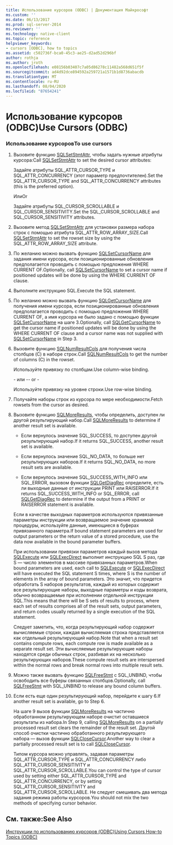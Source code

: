 ```yaml
---
title: Использование курсоров (ODBC) | Документация Майкрософт
ms.custom: ''
ms.date: 06/13/2017
ms.prod: sql-server-2014
ms.reviewer: ''
ms.technology: native-client
ms.topic: reference
helpviewer_keywords:
- cursors [ODBC], how to topics
ms.assetid: c502736f-bca0-45c3-ae25-d2ad52d296bf
author: rothja
ms.author: jroth
ms.openlocfilehash: e08156b03407c7a05d86278c11482a568d651f5f
ms.sourcegitcommit: ad4d92dce894592a259721a1571b1d8736abacdb
ms.translationtype: MT
ms.contentlocale: ru-RU
ms.lasthandoff: 08/04/2020
ms.locfileid: "87654241"
---
```

# <a name="use-cursors-odbc"></a><span data-ttu-id="85b75-102">Использование курсоров (ODBC)</span><span class="sxs-lookup"><span data-stu-id="85b75-102">Use Cursors (ODBC)</span></span>
    
### <a name="to-use-cursors"></a><span data-ttu-id="85b75-103">Использование курсоров</span><span class="sxs-lookup"><span data-stu-id="85b75-103">To use cursors</span></span>  
  
1.  <span data-ttu-id="85b75-104">Вызовите функцию [SQLSetStmtAttr](../../native-client-odbc-api/sqlsetstmtattr.md), чтобы задать нужные атрибуты курсора:</span><span class="sxs-lookup"><span data-stu-id="85b75-104">Call [SQLSetStmtAttr](../../native-client-odbc-api/sqlsetstmtattr.md) to set the desired cursor attributes:</span></span>  
  
     <span data-ttu-id="85b75-105">Задайте атрибуты SQL_ATTR_CURSOR_TYPE и SQL_ATTR_CONCURRENCY (этот параметр предпочтителен).</span><span class="sxs-lookup"><span data-stu-id="85b75-105">Set the SQL_ATTR_CURSOR_TYPE and SQL_ATTR_CONCURRENCY attributes (this is the preferred option).</span></span>  
  
     <span data-ttu-id="85b75-106">Или</span><span class="sxs-lookup"><span data-stu-id="85b75-106">Or</span></span>  
  
     <span data-ttu-id="85b75-107">Задайте атрибуты SQL_CURSOR_SCROLLABLE и SQL_CURSOR_SENSITIVITY.</span><span class="sxs-lookup"><span data-stu-id="85b75-107">Set the SQL_CURSOR_SCROLLABLE and SQL_CURSOR_SENSITIVITY attributes.</span></span>  
  
2.  <span data-ttu-id="85b75-108">Вызовите метод [SQLSetStmtAttr](../../native-client-odbc-api/sqlsetstmtattr.md) для установки размера набора строк с помощью атрибута SQL_ATTR_ROW_ARRAY_SIZE.</span><span class="sxs-lookup"><span data-stu-id="85b75-108">Call [SQLSetStmtAttr](../../native-client-odbc-api/sqlsetstmtattr.md) to set the rowset size by using the SQL_ATTR_ROW_ARRAY_SIZE attribute.</span></span>  
  
3.  <span data-ttu-id="85b75-109">По желанию можно вызвать функцию [SQLSetCursorName](https://go.microsoft.com/fwlink/?LinkId=58406) для задания имени курсора, если позиционированные обновления предполагается проводить с помощью предложения WHERE CURRENT OF.</span><span class="sxs-lookup"><span data-stu-id="85b75-109">Optionally, call [SQLSetCursorName](https://go.microsoft.com/fwlink/?LinkId=58406) to set a cursor name if positioned updates will be done by using the WHERE CURRENT OF clause.</span></span>  
  
4.  <span data-ttu-id="85b75-110">Выполните инструкцию SQL.</span><span class="sxs-lookup"><span data-stu-id="85b75-110">Execute the SQL statement.</span></span>  
  
5.  <span data-ttu-id="85b75-111">По желанию можно вызвать функцию [SQLGetCursorName](../../native-client-odbc-api/sqlgetcursorname.md) для получения имени курсора, если позиционированные обновления предполагается проводить с помощью предложения WHERE CURRENT OF, а имя курсора не было задано с помощью функции [SQLSetCursorName](https://go.microsoft.com/fwlink/?LinkId=58406) на шаге 3.</span><span class="sxs-lookup"><span data-stu-id="85b75-111">Optionally, call [SQLGetCursorName](../../native-client-odbc-api/sqlgetcursorname.md) to get the cursor name if positioned updates will be done by using the WHERE CURRENT OF clause and a cursor name was not supplied with [SQLSetCursorName](https://go.microsoft.com/fwlink/?LinkId=58406) in Step 3.</span></span>  
  
6.  <span data-ttu-id="85b75-112">Вызовите функцию [SQLNumResultCols](../../native-client-odbc-api/sqlnumresultcols.md) для получения числа столбцов (C) в наборе строк.</span><span class="sxs-lookup"><span data-stu-id="85b75-112">Call [SQLNumResultCols](../../native-client-odbc-api/sqlnumresultcols.md) to get the number of columns (C) in the rowset.</span></span>  
  
     <span data-ttu-id="85b75-113">Используйте привязку по столбцам.</span><span class="sxs-lookup"><span data-stu-id="85b75-113">Use column-wise binding.</span></span>  
  
     <span data-ttu-id="85b75-114">\- или -</span><span class="sxs-lookup"><span data-stu-id="85b75-114">\- or -</span></span>  
  
     <span data-ttu-id="85b75-115">Используйте привязку на уровне строки.</span><span class="sxs-lookup"><span data-stu-id="85b75-115">Use row-wise binding.</span></span>  
  
7.  <span data-ttu-id="85b75-116">Получайте наборы строк из курсора по мере необходимости.</span><span class="sxs-lookup"><span data-stu-id="85b75-116">Fetch rowsets from the cursor as desired.</span></span>  
  
8.  <span data-ttu-id="85b75-117">Вызовите функцию [SQLMoreResults](../../native-client-odbc-api/sqlmoreresults.md), чтобы определить, доступен ли другой результирующий набор.</span><span class="sxs-lookup"><span data-stu-id="85b75-117">Call [SQLMoreResults](../../native-client-odbc-api/sqlmoreresults.md) to determine if another result set is available.</span></span>  
  
    -   <span data-ttu-id="85b75-118">Если вернулось значение SQL_SUCCESS, то доступен другой результирующий набор.</span><span class="sxs-lookup"><span data-stu-id="85b75-118">If it returns SQL_SUCCESS, another result set is available.</span></span>  
  
    -   <span data-ttu-id="85b75-119">Если вернулось значение SQL_NO_DATA, то больше нет результирующих наборов.</span><span class="sxs-lookup"><span data-stu-id="85b75-119">If it returns SQL_NO_DATA, no more result sets are available.</span></span>  
  
    -   <span data-ttu-id="85b75-120">Если вернулось значение SQL_SUCCESS_WITH_INFO или SQL_ERROR, вызовом функции [SQLGetDiagRec](https://go.microsoft.com/fwlink/?LinkId=58402) определите, есть ли выходные данные от инструкции PRINT или RAISERROR.</span><span class="sxs-lookup"><span data-stu-id="85b75-120">If it returns SQL_SUCCESS_WITH_INFO or SQL_ERROR, call [SQLGetDiagRec](https://go.microsoft.com/fwlink/?LinkId=58402) to determine if the output from a PRINT or RAISERROR statement is available.</span></span>  
  
     <span data-ttu-id="85b75-121">Если в качестве выходных параметров используются привязанные параметры инструкции или возвращаемое значение хранимой процедуры, используйте данные, имеющиеся в буферах привязанного параметра.</span><span class="sxs-lookup"><span data-stu-id="85b75-121">If bound statement parameters are used for output parameters or the return value of a stored procedure, use the data now available in the bound parameter buffers.</span></span>  
  
     <span data-ttu-id="85b75-122">При использовании привязки параметров каждый вызов метода [SQLExecute](https://go.microsoft.com/fwlink/?LinkId=58400) или [SQLExecDirect](https://go.microsoft.com/fwlink/?LinkId=58399) выполнит инструкцию SQL S раз, где S — число элементов в массиве привязанных параметров.</span><span class="sxs-lookup"><span data-stu-id="85b75-122">When bound parameters are used, each call to [SQLExecute](https://go.microsoft.com/fwlink/?LinkId=58400) or [SQLExecDirect](https://go.microsoft.com/fwlink/?LinkId=58399) will have executed the SQL statement S times, where S is the number of elements in the array of bound parameters.</span></span> <span data-ttu-id="85b75-123">Это значит, что придется обработать S наборов результатов, каждый из которых содержит все результирующие наборы, выходные параметры и коды возврата, обычно возвращаемые при исполнении отдельной инструкции SQL.</span><span class="sxs-lookup"><span data-stu-id="85b75-123">This means that there will be S sets of results to process, where each set of results comprises all of the result sets, output parameters, and return codes usually returned by a single execution of the SQL statement.</span></span>  
  
     <span data-ttu-id="85b75-124">Следует заметить, что, когда результирующий набор содержит вычисляемые строки, каждая вычисляемая строка представляется как отдельный результирующий набор.</span><span class="sxs-lookup"><span data-stu-id="85b75-124">Note that when a result set contains compute rows, each compute row is made available as a separate result set.</span></span> <span data-ttu-id="85b75-125">Эти вычисляемые результирующие наборы находятся среди обычных строк, разбивая их на несколько результирующих наборов.</span><span class="sxs-lookup"><span data-stu-id="85b75-125">These compute result sets are interspersed within the normal rows and break normal rows into multiple result sets.</span></span>  
  
9. <span data-ttu-id="85b75-126">Можно также вызвать функцию [SQLFreeStmt](../../native-client-odbc-api/sqlfreestmt.md) с SQL_UNBIND, чтобы освободить все буферы связанных столбцов.</span><span class="sxs-lookup"><span data-stu-id="85b75-126">Optionally, call [SQLFreeStmt](../../native-client-odbc-api/sqlfreestmt.md) with SQL_UNBIND to release any bound column buffers.</span></span>  
  
10. <span data-ttu-id="85b75-127">Если есть еще один результирующий набор, перейдите к шагу 6.</span><span class="sxs-lookup"><span data-stu-id="85b75-127">If another result set is available, go to Step 6.</span></span>  
  
     <span data-ttu-id="85b75-128">На шаге 9 вызов функции [SQLMoreResults](../../native-client-odbc-api/sqlmoreresults.md) на частично обработанном результирующем наборе очистит оставшиеся результаты из набора.</span><span class="sxs-lookup"><span data-stu-id="85b75-128">In Step 9, calling [SQLMoreResults](../../native-client-odbc-api/sqlmoreresults.md) on a partially processed result set clears the remainder of the result set.</span></span> <span data-ttu-id="85b75-129">Другой способ очистки частично обработанного результирующего набора — вызов функции [SQLCloseCursor](../../native-client-odbc-api/sqlclosecursor.md).</span><span class="sxs-lookup"><span data-stu-id="85b75-129">Another way to clear a partially processed result set is to call [SQLCloseCursor](../../native-client-odbc-api/sqlclosecursor.md).</span></span>  
  
     <span data-ttu-id="85b75-130">Типом курсора можно управлять, задавая параметры SQL_ATTR_CURSOR_TYPE и SQL_ATTR_CONCURRENCY либо SQL_ATTR_CURSOR_SENSITIVITY и SQL_ATTR_CURSOR_SCROLLABLE.</span><span class="sxs-lookup"><span data-stu-id="85b75-130">You can control the type of cursor used by setting either SQL_ATTR_CURSOR_TYPE and SQL_ATTR_CONCURRENCY, or by setting SQL_ATTR_CURSOR_SENSITIVITY and SQL_ATTR_CURSOR_SCROLLABLE.</span></span> <span data-ttu-id="85b75-131">Не следует смешивать два метода задания режима работы курсоров.</span><span class="sxs-lookup"><span data-stu-id="85b75-131">You should not mix the two methods of specifying cursor behavior.</span></span>  
  
## <a name="see-also"></a><span data-ttu-id="85b75-132">См. также:</span><span class="sxs-lookup"><span data-stu-id="85b75-132">See Also</span></span>  
 [<span data-ttu-id="85b75-133">Инструкции по использованию курсоров &#40;ODBC&#41;</span><span class="sxs-lookup"><span data-stu-id="85b75-133">Using Cursors How-to Topics &#40;ODBC&#41;</span></span>](using-cursors-how-to-topics-odbc.md)  
  
  
